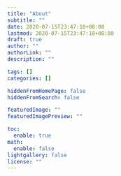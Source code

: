 ```yaml
---
title: "About"
subtitle: ""
date: 2020-07-15T23:47:10+08:00
lastmod: 2020-07-15T23:47:10+08:00
draft: true
author: ""
authorLink: ""
description: ""

tags: []
categories: []

hiddenFromHomePage: false
hiddenFromSearch: false

featuredImage: ""
featuredImagePreview: ""

toc:
  enable: true
math:
  enable: false
lightgallery: false
license: ""
---
```


<!--more-->
